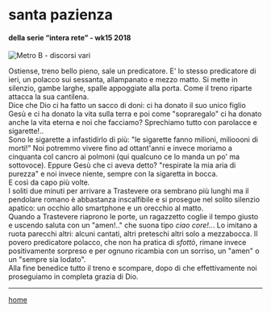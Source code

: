 # santa pazienza    

#### della serie “intera rete” - wk15 2018  
![](https://drive.google.com/uc?id=1Umvv2EdUCNbdqIp9vlDtaPgZ1x4O03uj "Metro B - discorsi vari")   
<!--- interete0002.png --->  

Ostiense, treno bello pieno, sale un predicatore. E' lo stesso predicatore di ieri, un polacco sui sessanta, allampanato e mezzo matto. Si mette in silenzio, gambe larghe, spalle appoggiate alla porta. Come il treno riparte attacca la sua cantilena.  
Dice che Dio ci ha fatto un sacco di doni: ci ha donato il suo unico figlio Gesù e ci ha donato la vita sulla terra e poi come "sopraregalo" ci ha donato anche la vita eterna e noi che facciamo? Sprechiamo tutto con parolacce e sigarette!..  
Sono le sigarette a infastidirlo di più: "le sigarette fanno milioni, milioooni di morti!" Noi potremmo vivere fino ad ottant'anni e invece moriamo a cinquanta col cancro ai polmoni (qui qualcuno ce lo manda un po' ma sottovoce). Eppure Gesù che ci aveva detto? "respirate la mia aria di purezza" e noi invece niente, sempre con la sigaretta in bocca.  
E così da capo più volte.    
I soliti due minuti per arrivare a Trastevere ora sembrano più lunghi ma il pendolare romano è abbastanza inscalfibile e si prosegue nel solito silenzio apatico: un occhio allo smartphone e un orecchio al matto.  
Quando a Trastevere riaprono le porte, un ragazzetto coglie il tempo giusto e uscendo saluta con un "amen!.." che suona tipo *ciao core!..*. Lo imitano a ruota parecchi altri: alcuni cantati, altri preteschi altri solo a mezzabocca. Il povero predicatore polacco, che non ha pratica di *sfottò*, rimane invece positivamente sorpreso e per ognuno ricambia con un sorriso, un "amen" o un "sempre sia lodato".  
Alla fine benedice tutto il treno e scompare, dopo di che  effettivamente noi proseguiamo in completa grazia di Dio.   

---  
[home](/interarete.md) 